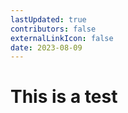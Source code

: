 ```yaml
---
lastUpdated: true
contributors: false
externalLinkIcon: false
date: 2023-08-09
---
```

# This is a test